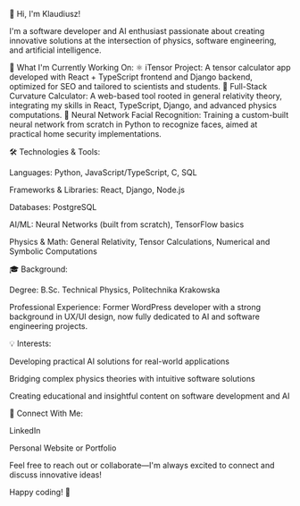 👋 Hi, I'm Klaudiusz!

I'm a software developer and AI enthusiast passionate about creating innovative solutions at the intersection of physics, software engineering, and artificial intelligence.

🚀 What I'm Currently Working On:
⚛️ iTensor Project: A tensor calculator app developed with React + TypeScript frontend and Django backend, optimized for SEO and tailored to scientists and students.
🌌 Full-Stack Curvature Calculator: A web-based tool rooted in general relativity theory, integrating my skills in React, TypeScript, Django, and advanced physics computations.
🤖 Neural Network Facial Recognition: Training a custom-built neural network from scratch in Python to recognize faces, aimed at practical home security implementations.

🛠️ Technologies & Tools:

Languages: Python, JavaScript/TypeScript, C, SQL

Frameworks & Libraries: React, Django, Node.js

Databases: PostgreSQL

AI/ML: Neural Networks (built from scratch), TensorFlow basics

Physics & Math: General Relativity, Tensor Calculations, Numerical and Symbolic Computations

🎓 Background:

Degree: B.Sc. Technical Physics, Politechnika Krakowska

Professional Experience: Former WordPress developer with a strong background in UX/UI design, now fully dedicated to AI and software engineering projects.

💡 Interests:

Developing practical AI solutions for real-world applications

Bridging complex physics theories with intuitive software solutions

Creating educational and insightful content on software development and AI

🌟 Connect With Me:

LinkedIn

Personal Website or Portfolio

Feel free to reach out or collaborate—I'm always excited to connect and discuss innovative ideas!

Happy coding! 🚀
